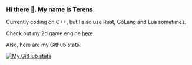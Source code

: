 ### Hi there 👋. My name is Terens.

Currently coding on C++, but I also use Rust, GoLang and Lua sometimes.

Check out my 2d game engine [here](https://github.com/TerensTare/tnt).

Also, here are my Github stats:

[![My GitHub stats](https://github-readme-stats.vercel.app/api?username=TerensTare&theme=algolia&show_icons=true)](https://github.com/anuraghazra/github-readme-stats)
